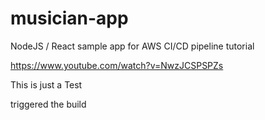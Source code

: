 # musician-app
NodeJS / React sample app for AWS CI/CD pipeline tutorial

https://www.youtube.com/watch?v=NwzJCSPSPZs

This is just a Test

triggered the build
